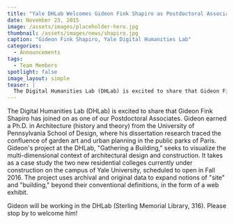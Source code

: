 ```yaml
---
title: "Yale DHLab Welcomes Gideon Fink Shapiro as Postdoctoral Associate"
date: November 23, 2015
image: /assets/images/placeholder-hero.jpg
thumbnail: /assets/images/news/shapiro.jpg
caption: "Gideon Fink Shapiro, Yale Digital Humanities Lab"
categories: 
  - Announcements
tags: 
  - Team Members
spotlight: false 
image_layout: simple
teaser: |
  The Digital Humanities Lab (DHLab) is excited to share that Gideon Fink Shapiro has joined on as one of our Postdoctoral Associates. Gideon earned a Ph.D. in Architecture (history and theory) from...
---
```


The Digital Humanities Lab (DHLab) is excited to share that Gideon Fink Shapiro has joined on as one of our Postdoctoral Associates. Gideon earned a Ph.D. in Architecture (history and theory) from the University of Pennsylvania School of Design, where his dissertation research traced the confluence of garden art and urban planning in the public parks of Paris. Gideon's project at the DHLab, "Gathering a Building," seeks to visualize the multi-dimensional context of architectural design and construction. It takes as a case study the two new residential colleges currently under construction on the campus of Yale University, scheduled to open in Fall 2016. The project uses archival and original data to expand notions of "site" and "building," beyond their conventional definitions, in the form of a web exhibit.
   
Gideon will be working in the DHLab (Sterling Memorial Library, 316). Please stop by to welcome him!